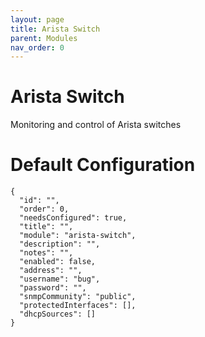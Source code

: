```yaml
---
layout: page
title: Arista Switch
parent: Modules
nav_order: 0
---
```


# Arista Switch

Monitoring and control of Arista switches

# Default Configuration

```
{
  "id": "",
  "order": 0,
  "needsConfigured": true,
  "title": "",
  "module": "arista-switch",
  "description": "",
  "notes": "",
  "enabled": false,
  "address": "",
  "username": "bug",
  "password": "",
  "snmpCommunity": "public",
  "protectedInterfaces": [],
  "dhcpSources": []
}
```            

